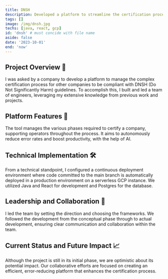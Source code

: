 ```yaml
---
title: DNSH
description: Developed a platform to streamline the certification process for companies to comply with DNSH (Do Not Significantly Harm) guidelines.
tags: []
image: /img/dnsh.jpg
techs: [java, react, gcp]
id: 'dnsh' # must concide with file name
aside: false
date: '2023-10-01'
end: 'now'
---
```


## Project Overview 🌟

I was asked by a company to develop a platform to manage the complex certification process for other companies to be compliant with DNSH (Do Not Significantly Harm) guidelines. To accomplish this, I built and led a team of engineers, leveraging my extensive knowledge from previous work and projects. 

## Platform Features 🚀

The tool manages the various phases required to certify a company, supporting operators throughout the process. It aims to autonomously reduce error rates and boost productivity, with the help of AI.

## Technical Implementation 🛠️

From a technical standpoint, I configured a continuous deployment environment where code committed to the main branch is automatically deployed in a production environment on a serverless GCP instance. We utilized Java and React for development and Postgres for the database.

## Leadership and Collaboration 👥

I led the team by setting the direction and choosing the frameworks. We followed the development from the conceptual phase through to actual development, ensuring clear communication and collaboration within the team.

## Current Status and Future Impact 📈

Although the project is still in its initial phase, we are optimistic about its potential impact. Our collaborative efforts are focused on creating an efficient, error-reducing platform that enhances the certification process.